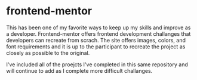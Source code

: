 # frontend-mentor

This has been one of my favorite ways to keep up my skills and improve as a developer.  Frontend-mentor offers frontend development challanges that developers can recreate from scrach.  The site offers images, colors, and font requirements and it is up to the participant to recreate the project as closely as possible to the original.

I've included all of the proejcts I've completed in this same repository and will continue to add as I complete more difficult challanges.  